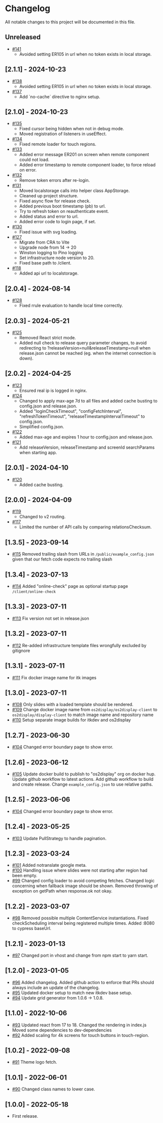 # Changelog

All notable changes to this project will be documented in this file.

## Unreleased

- [#141](https://github.com/os2display/display-client/pull/141)
  - Avoided setting ER105 in url when no token exists in local storage.

## [2.1.1] - 2024-10-23

- [#138](https://github.com/os2display/display-client/pull/138)
  - Avoided setting ER105 in url when no token exists in local storage.
- [#137](https://github.com/os2display/display-client/pull/137)
  - Add `no-cache´ directive to nginx setup.

## [2.1.0] - 2024-10-23

- [#135](https://github.com/os2display/display-client/pull/135)
  - Fixed cursor being hidden when not in debug mode.
  - Moved registration of listeners in useEffect.
- [#134](https://github.com/os2display/display-client/pull/134)
  - Fixed remote loader for touch regions.
- [#133](https://github.com/os2display/display-client/pull/133)
  - Added error message ER201 on screen when remote component could not load.
  - Added error timestamp to remote component loader, to force reload on error.
- [#132](https://github.com/os2display/display-client/pull/132)
  - Remove token errors after re-login.
- [#131](https://github.com/os2display/display-client/pull/131)
  - Moved localstorage calls into helper class AppStorage.
  - Cleaned up project structure.
  - Fixed async flow for release check.
  - Added previous boot timestamp (pb) to url.
  - Try to refresh token on reauthenticate event.
  - Added status and error to url.
  - Added error code to login page, if set.
- [#130](https://github.com/os2display/display-client/pull/130)
  - Fixed issue with svg loading.
- [#127](https://github.com/os2display/display-client/pull/127)
  - Migrate from CRA to Vite
  - Upgrade node from 14 -> 20
  - Winston logging to Pino logging
  - Set infrastructure node version to 20.
  - Fixed base path to /client.
- [#118](https://github.com/os2display/display-client/pull/118)
  - Added api url to localstorage.

## [2.0.4] - 2024-08-14

- [#128](https://github.com/os2display/display-client/pull/128)
  - Fixed rrule evaluation to handle local time correctly.

## [2.0.3] - 2024-05-21

- [#125](https://github.com/os2display/display-client/pull/125)
  - Removed React strict mode.
  - Added null check to release query parameter changes, to avoid redirecting to ?releaseVersion=null&releaseTimestamp=null when release.json cannot be reached (eg. when the internet connection is down).

## [2.0.2] - 2024-04-25

- [#123](https://github.com/os2display/display-client/pull/123)
  - Ensured real ip is logged in nginx.
- [#124](https://github.com/os2display/display-client/pull/124)
  - Changed to apply max-age 7d to all files and added cache busting to config.json and release.json.
  - Added "loginCheckTimeout", "configFetchInterval", "refreshTokenTimeout", "releaseTimestampIntervalTimeout" to config.json.
  - Simplified config.json.
- [#122](https://github.com/os2display/display-client/pull/122)
  - Added max-age and expires 1 hour to config.json and release.json.
- [#121](https://github.com/os2display/display-client/pull/120)
  - Add releaseVersion, releaseTimestamp and screenId searchParams when starting app.

## [2.0.1] - 2024-04-10

- [#120](https://github.com/os2display/display-client/pull/120)
  - Added cache busting.

## [2.0.0] - 2024-04-09

- [#119](https://github.com/os2display/display-client/pull/119)
  - Changed to v2 routing.
- [#117](https://github.com/os2display/display-client/pull/117)
  - Limited the number of API calls by comparing relationsChecksum.

## [1.3.5] - 2023-09-14

- [#115](https://github.com/os2display/display-client/pull/115)
  Removed trailing slash from URLs in `/public/example_config.json` given that our fetch code expects no trailing slash

## [1.3.4] - 2023-07-13

- [#114](https://github.com/os2display/display-client/pull/114)
  Added "online-check" page as optional startup page `/client/online-check`

## [1.3.3] - 2023-07-11

- [#113](https://github.com/os2display/display-client/pull/113)
  Fix version not set in release.json

## [1.3.2] - 2023-07-11

- [#112](https://github.com/os2display/display-client/pull/112)
  Re-added infrastructure template files wrongfully excluded by gitignore

## [1.3.1] - 2023-07-11

- [#111](https://github.com/os2display/display-client/pull/111)
  Fix docker image name for itk images

## [1.3.0] - 2023-07-11

- [#108](https://github.com/os2display/display-client/pull/108)
  Only slides with a loaded template should be rendered.
- [#109](https://github.com/os2display/display-client/pull/109)
  Change docker image name from `os2display/os2display-client` to `os2display/display-client` to match image name and repository name
- [#110](https://github.com/os2display/display-client/pull/110)
  Setup separate image builds for itkdev and os2display

## [1.2.7] - 2023-06-30

- [#104](https://github.com/os2display/display-client/pull/104)
  Changed error boundary page to show error.

## [1.2.6] - 2023-06-12

- [#105](https://github.com/os2display/display-client/pull/105)
  Update docker build to publish to "os2display" org on docker hup.
  Update github workflow to latest actions.
  Add github workflow to build and create release.
  Change `example_config.json` to use relative paths.

## [1.2.5] - 2023-06-06

- [#104](https://github.com/os2display/display-client/pull/104)
  Changed error boundary page to show error.

## [1.2.4] - 2023-05-25

- [#103](https://github.com/os2display/display-client/pull/103)
  Update PullStrategy to handle pagination.

## [1.2.3] - 2023-03-24

- [#101](https://github.com/os2display/display-client/pull/101)
  Added notranslate google meta.
- [#100](https://github.com/os2display/display-client/pull/100)
  Handling issue where slides were not starting after region had been empty.
- [#99](https://github.com/os2display/display-client/pull/99)
  Changed config loader to avoid competing fetches.
  Changed logic concerning when fallback image should be shown.
  Removed throwing of exception on getPath when response.ok not okay.

## [1.2.2] - 2023-03-07

- [#98](https://github.com/os2display/display-client/pull/98)
  Removed possible multiple ContentService instantiations.
  Fixed checkScheduling interval being registered multiple times.
  Added :8080 to cypress baseUrl.

## [1.2.1] - 2023-01-13

- [#97](https://github.com/os2display/display-client/pull/97)
  Changed port in vhost and change from npm start to yarn start.

## [1.2.0] - 2023-01-05

- [#96](https://github.com/os2display/display-client/pull/96)
  Added changelog.
  Added github action to enforce that PRs should always include an update of the
  changelog.
- [#95](https://github.com/os2display/display-client/pull/95)
  Updated docker setup to match new itkdev base setup.
- [#94](https://github.com/os2display/display-client/pull/94)
  Update grid generator from 1.0.6 -> 1.0.8.

## [1.1.0] - 2022-10-06

- [#93](https://github.com/os2display/display-client/pull/93)
  Updated react from 17 to 18.
  Changed the rendering in index.js
  Moved some dependencies to dev-dependencies
- [#92](https://github.com/os2display/display-client/pull/92)
  Added scaling for 4k screens for touch buttons in touch-region.

## [1.0.2] - 2022-09-08

- [#91](https://github.com/os2display/display-client/pull/91)
  Theme logo fetch.

## [1.0.1] - 2022-06-01

- [#90](https://github.com/os2display/display-client/pull/90)
  Changed class names to lower case.

## [1.0.0] - 2022-05-18

- First release.

